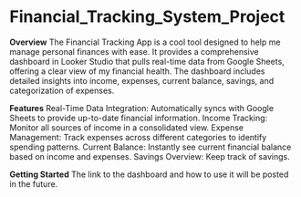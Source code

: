 # Financial_Tracking_System_Project

**Overview**
The Financial Tracking App is a cool tool designed to help me manage personal finances with ease. It provides a comprehensive dashboard in Looker Studio that pulls real-time data from Google Sheets, offering a clear view of my financial health. The dashboard includes detailed insights into income, expenses, current balance, savings, and categorization of expenses.

**Features**
Real-Time Data Integration: Automatically syncs with Google Sheets to provide up-to-date financial information.
Income Tracking: Monitor all sources of income in a consolidated view.
Expense Management: Track expenses across different categories to identify spending patterns.
Current Balance: Instantly see current financial balance based on income and expenses.
Savings Overview: Keep track of savings.

**Getting Started**
The link to the dashboard and how to use it will be posted in the future.
